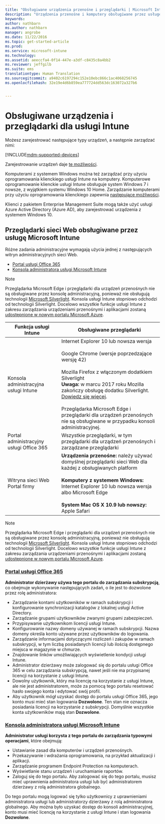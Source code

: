 ```yaml
---
title: "Obsługiwane urządzenia przenośne i przeglądarki | Microsoft Intune"
description: "Urządzenia przenośne i komputery obsługiwane przez usługę Intune"
keywords: 
author: nathbarn
ms.author: nathbarn
manager: angrobe
ms.date: 11/22/2016
ms.topic: get-started-article
ms.prod: 
ms.service: microsoft-intune
ms.technology: 
ms.assetid: aeeccfa4-0f14-447e-a3df-c8435c8a4bb2
ms.reviewer: jeffgilb
ms.suite: ems
translationtype: Human Translation
ms.sourcegitcommit: a9402c6197294c152e10ebc866c1ac4068256745
ms.openlocfilehash: 32e19e4d6b859ea777724dd563dc163072a327b6


---
```


# <a name="supported-devices-and-browsers-for-intune"></a>Obsługiwane urządzenia i przeglądarki dla usługi Intune

Możesz zarejestrować następujące typy urządzeń, a następnie zarządzać nimi:

[!INCLUDE[mdm-supported-devices](../includes/mdm-supported-devices.md)]

Zarejestrowanie urządzeń daje [te możliwości](/Intune/get-started/choose-how-to-manage-devices).

Komputerami z systemem Windows można też zarządzać przy użyciu oprogramowania klienckiego usługi Intune na komputery. Komputerowe oprogramowanie klienckie usługi Intune obsługuje system Windows 7 i nowsze, z wyjątkiem systemu Windows 10 Home. Zarządzanie komputerami przy użyciu oprogramowania klienckiego zapewnia [następujące możliwości](https://docs.microsoft.com/intune/deploy-use/set-up-windows-device-management-with-microsoft-intune).

Klienci z pakietem Enterprise Management Suite mogą także użyć usługi Azure Active Directory (Azure AD), aby zarejestrować urządzenia z systemem Windows 10.

## <a name="microsoft-intune-supported-web-browsers"></a>Przeglądarki sieci Web obsługiwane przez usługę Microsoft Intune

Różne zadania administracyjne wymagają użycia jednej z następujących witryn administracyjnych sieci Web.

- [Portal usługi Office 365](http://go.microsoft.com/fwlink/p/?LinkId=698854)
- [Konsola administratora usługi Microsoft Intune](https://admin.manage.microsoft.com/)

> [!Note]
> Przeglądarka Microsoft Edge i przeglądarki dla urządzeń przenośnych nie są obsługiwane przez konsolę administracyjną, ponieważ nie obsługują technologii [Microsoft Silverlight](https://msdn.microsoft.com/en-us/library/cc838158(v=vs.95).aspx). Konsola usługi Intune stopniowo odchodzi od technologii Silverlight. Docelowo wszystkie funkcje usługi Intune z zakresu zarządzania urządzeniami przenośnymi i aplikacjami zostaną [udostępnione w nowym portalu Microsoft Azure](https://blogs.technet.microsoft.com/enterprisemobility/2015/11/17/enhancing-managed-mobile-productivity/).

|Funkcja usługi Intune |Obsługiwane przeglądarki|
|---------|---------|
|Konsola administracyjna usługi Intune     |  Internet Explorer 10 lub nowsza wersja<br /><br />Google Chrome (wersje poprzedzające wersję 42)<br /><br />Mozilla Firefox z włączonym dodatkiem Silverlight<br />**Uwaga:** w marcu 2017 roku Mozilla zakończy obsługę dodatku Silverlight. [Dowiedz się więcej](https://go.microsoft.com/fwlink/?linkid=836872).<br /><br />Przeglądarka Microsoft Edge i przeglądarki dla urządzeń przenośnych nie są obsługiwane w przypadku konsoli administracyjnej.                      
|Portal administracyjny usługi Office 365     |Wszystkie przeglądarki, w tym przeglądarki dla urządzeń przenośnych i zarządzane przeglądarki  |
|Witryna sieci Web Portal firmy     |**Urządzenia przenośne:** należy używać domyślnej przeglądarki sieci Web dla każdej z obsługiwanych platform   <br /><br />**Komputery z systemem Windows:** Internet Explorer 10 lub nowsza wersja albo Microsoft Edge<br /><br />**System Mac OS X 10.9 lub nowszy:** Apple Safari    |

> [!Note]
> Przeglądarka Microsoft Edge i przeglądarki dla urządzeń przenośnych nie są obsługiwane przez konsolę administracyjną, ponieważ nie obsługują technologii [Microsoft Silverlight](https://msdn.microsoft.com/en-us/library/cc838158(v=vs.95).aspx). Konsola usługi Intune stopniowo odchodzi od technologii Silverlight. Docelowo wszystkie funkcje usługi Intune z zakresu zarządzania urządzeniami przenośnymi i aplikacjami zostaną [udostępnione w nowym portalu Microsoft Azure](https://blogs.technet.microsoft.com/enterprisemobility/2015/11/17/enhancing-managed-mobile-productivity/).

### <a name="office-365-portalhttpgomicrosoftcomfwlinkplinkid698854"></a>[Portal usługi Office 365](http://go.microsoft.com/fwlink/p/?LinkId=698854)

**Administrator dzierżawy używa tego portalu do zarządzania subskrypcją**, co obejmuje wykonywanie następujących zadań, o ile jest to dozwolone przez rolę administratora:

- Zarządzanie kontami użytkowników w ramach subskrypcji i konfigurowanie synchronizacji katalogów z lokalnej usługi Active Directory.
- Zarządzanie grupami użytkowników zwanymi grupami zabezpieczeń.
- Przypisywanie użytkownikom licencji usługi Intune.
- Konfigurowanie nazwy domeny używanej w ramach subskrypcji. Nazwa domeny określa konto używane przez użytkowników do logowania.
- Zarządzanie informacjami dotyczącymi rozliczeń i zakupów w ramach subskrypcji, w tym liczbą posiadanych licencji lub ilością dostępnego miejsca w magazynie w chmurze.
- Znajdowanie linków umożliwiających wyświetlenie kondycji usługi Intune.
- Administrator dzierżawy może zalogować się do portalu usługi Office 365 w celu zarządzania subskrypcją, nawet jeśli nie ma przypisanej licencji na korzystanie z usługi Intune.
- Dowolny użytkownik, który ma licencję na korzystanie z usługi Intune, ale nie jest administratorem, może za pomocą tego portalu resetować hasło swojego konta i edytować swój profil.
- Aby użytkownik mógł uzyskać dostęp do portalu usługi Office 365, jego konto musi mieć stan logowania **Dozwolone**. Ten stan nie oznacza posiadania licencji na korzystanie z subskrypcji. Domyślnie wszystkie konta użytkowników mają stan **Dozwolone**.


### <a name="microsoft-intune-administrator-consolehttpsmanagemicrosoftcom"></a>[Konsola administratora usługi Microsoft Intune](https://manage.microsoft.com/)

**Administrator usługi korzysta z tego portalu do zarządzania typowymi operacjami**, które obejmują:

- Ustawianie zasad dla komputerów i urządzeń przenośnych.
- Przekazywanie i wdrażania oprogramowania, na przykład aktualizacji i aplikacji.
- Zarządzanie programem Endpoint Protection na komputerach.
- Wyświetlanie stanu urządzeń i uruchamianie raportów.
- Zaloguj się do tego portalu. Aby zalogować się do tego portalu, musisz mieć uprawnienia administratora usługi lub być administratorem dzierżawy z rolą administratora globalnego.


Do tego portalu mogą logować się tylko użytkownicy z uprawnieniami administratora usługi lub administratorzy dzierżawy z rolą administratora globalnego. Aby można było uzyskać dostęp do konsoli administracyjnej, konto musi mieć licencję na korzystanie z usługi Intune i stan logowania **Dozwolone**.



<!--HONumber=Dec16_HO1-->


